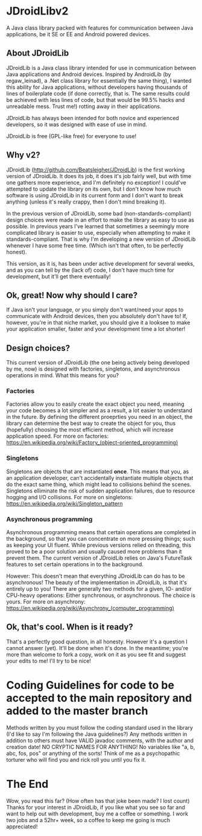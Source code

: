 # JDroidLibv2
A Java class library packed with features for communication between Java applications, be it SE or EE and Android powered devices. 

## About JDroidLib
JDroidLib is a Java class library intended for use in communication between Java applications and Android devices.
Inspired by AndroidLib (by regaw_leinad), a .Net class library for essentially the same thing), I wanted this ability for Java
applications, without developers having thousands of lines of boilerplate code (if done correctly, that is. 
The same results could be achieved with less lines of code, but that would be 99.5% hacks and unreadable mess. Trust me!)
rotting away in their applications.

JDroidLib has always been intended for both novice and experienced developers, so it was designed with ease of use in mind.

JDroidLib is free (GPL-like free) for everyone to use!

## Why v2?

JDroidLib (http://github.com/Beatsleigher/JDroidLib) is the first working version of JDroidLib.
It does its job, it does it's job fairly well, but with time one gathers more experience, and I'm definitely no exception!
I could've attempted to update the library on its own, but I don't know how much software is using JDroidLib in its current form
and I don't want to break anything (unless it's really crappy, then I don't mind breaking it).

In the previous version of JDroidLib, some bad (non-standards-compliant) design choices were made in an effort to
make the library as easy to use as possible.
In previous years I've learned that sometimes a seemingly more complicated library is easier to use, especially when
attempting to make it standards-compliant.
That is why I'm developing a new version of JDroidLib whenever I have some free time. (Which isn't that often, to be perfectly honest).

This version, as it is, has been under active development for several weeks, and as you can tell by the (lack of) code, 
I don't have much time for development, but it'll get there eventually!

## Ok, great! Now why should I care?

If Java isn't your language, or you simply don't want/need your apps to communicate with Android devices, then you absolutely don't
have to!
If, however, you're in that niche market, you should give it a looksee to make your application smaller, faster and your development time
a lot shorter!

## Design choices?

This current version of JDroidLib (the one being actively being developed by me, now) is designed with factories, singletons,
and asynchronous operations in mind.
What this means for you? 

### Factories

Factories allow you to easily create the exact object you need, meaning your code becomes a lot simpler and as a result, a lot easier
to understand in the future.
By defining the different proeprties you need in an object, the library can determine the best way to create the object for you,
thus (hopefully) choosing the most efficient method, which will increase application speed.
For more on factories: https://en.wikipedia.org/wiki/Factory_(object-oriented_programming)

### Singletons

Singletons are objects that are instantiated **once**. This means that you, as an application developer, can't accidentally 
instantiate multiple objects that do the exact same thing, which might lead to collisions behind the scenes.
Singletons elliminate the risk of sudden application failures, due to resource hogging and I/O collisions.
For more on singletons: https://en.wikipedia.org/wiki/Singleton_pattern

### Asynchronous programming

Asynchronous programming means that certain operations are completed in the background, 
so that you can concentrate on more pressing things; such as keeping your UI fluent.
While previous versions relied on threading, this proved to be a poor solution and usually caused more problems than it prevent them.
The current version of JDroidLib relies on Java's FutureTask features to set certain operations in to the background.

However: This doesn't mean that everything JDroidLib can do has to be asynchronous!
The beauty of the implementation in JDroidLib, is that it's entirely up to you!
There are generally two methods for a given, IO- and/or CPU-heavy operations: Either synchronous, or asynchronous.
The choice is yours.
For more on asynchrony: https://en.wikipedia.org/wiki/Asynchrony_(computer_programming)

## Ok, that's cool. When is it ready?

That's a perfectly good question, in all honesty. However it's a question I cannot answer (yet).
It'll be done when it's done.
In the meantime; you're more than welcome to fork a copy, work on it as you see fit and suggest your edits to me!
I'll try to be nice!

# Coding Guidelines for code to be accepted to the main repository and added to the master branch

Methods written by you must follow the coding standard used in the library (I'd like to say I'm following the Java guidelines?)
Any methods written in addition to others must have VALID javadoc comments, with the author and creation date!
NO CRYPTIC NAMES FOR ANYTHING! No variables like "a, b, abc, fos, pos" or anything of the sorts!
Think of me as a psychopathic torturer who will find you and rick roll you until you fix it.

# The End

Wow, you read this far? (How often has that joke been made? I lost count)
Thanks for your interest in JDroidLib, if you like what you see so far and want to help out with development, 
buy me a coffee or something. I work two jobs and a 52hr+ week, so a coffee to keep me going is much appreciated!


